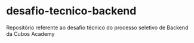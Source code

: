 # desafio-tecnico-backend
Repositório referente ao desafio técnico do processo seletivo de Backend da Cubos Academy
